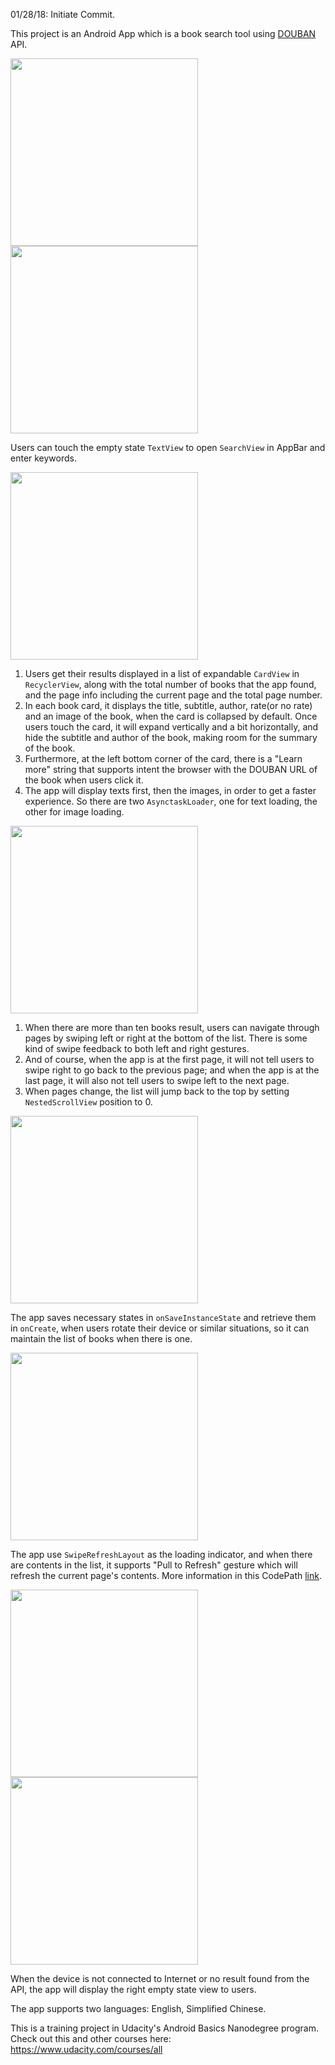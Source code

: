 01/28/18: Initiate Commit.

This project is an Android App which is a book search tool using [DOUBAN](https://developers.douban.com/wiki/?title=book_v2) API.

<img src="init_page.png" width="300px"> <img src="search_view.png" width="300px">

Users can touch the empty state `TextView` to open `SearchView` in AppBar and enter keywords.

<img src="results.png" width="300px">

1. Users get their results displayed in a list of expandable `CardView` in `RecyclerView`, along with the total number of books that the app found, and the page info including the current page and the total page number.  
2. In each book card, it displays the title, subtitle, author, rate(or no rate) and an image of the book, when the card is collapsed by default. Once users touch the card, it will expand vertically and a bit horizontally, and hide the subtitle and author of the book, making room for the summary of the book.
3. Furthermore, at the left bottom corner of the card, there is a "Learn more" string that supports intent the browser with the DOUBAN URL of the book when users click it.  
4. The app will display texts first, then the images, in order to get a faster experience. So there are two `AsynctaskLoader`, one for text loading, the other for image loading.

<img src="swipe_feedback.jpg" width="300px">

1. When there are more than ten books result, users can navigate through pages by swiping left or right at the bottom of the list. There is some kind of swipe feedback to both left and right gestures.
2. And of course, when the app is at the first page, it will not tell users to swipe right to go back to the previous page; and when the app is at the last page, it will also not tell users to swipe left to the next page.
3. When pages change, the list will jump back to the top by setting `NestedScrollView` position to 0.

<img src="device_rotation.gif" width="300px">

The app saves necessary states in `onSaveInstanceState` and retrieve them in `onCreate`, when users rotate their device or similar situations, so it can maintain the list of books when there is one.

<img src="swipe_refresh.png" width="300px">

The app use `SwipeRefreshLayout` as the loading indicator, and when there are contents in the list, it supports "Pull to Refresh" gesture which will refresh the current page's contents. More information in this CodePath [link](https://guides.codepath.com/android/Implementing-Pull-to-Refresh-Guide).

<img src="no_connection.png" width="300px"> <img src="no_result.png" width="300px">

When the device is not connected to Internet or no result found from the API, the app will display the right empty state view to users.

The app supports two languages: English, Simplified Chinese.

This is a training project in Udacity's Android Basics Nanodegree program.  
Check out this and other courses here: https://www.udacity.com/courses/all

